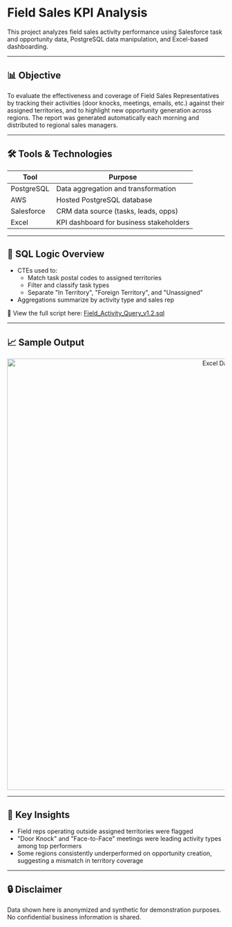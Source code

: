 # Field Sales KPI Analysis

This project analyzes field sales activity performance using Salesforce task and opportunity data, PostgreSQL data manipulation, and Excel-based dashboarding.

---

## 📊 Objective

To evaluate the effectiveness and coverage of Field Sales Representatives by tracking their activities (door knocks, meetings, emails, etc.) against their assigned territories, and to highlight new opportunity generation across regions. The report was generated automatically each morning and distributed to regional sales managers.

---

## 🛠️ Tools & Technologies

| Tool          | Purpose                                 |
|---------------|------------------------------------------|
| PostgreSQL    | Data aggregation and transformation      |
| AWS           | Hosted PostgreSQL database               |
| Salesforce    | CRM data source (tasks, leads, opps)     |
| Excel         | KPI dashboard for business stakeholders  |

---

## 🧾 SQL Logic Overview

- CTEs used to:
  - Match task postal codes to assigned territories
  - Filter and classify task types
  - Separate "In Territory", "Foreign Territory", and "Unassigned"
- Aggregations summarize by activity type and sales rep

📂 View the full script here: <a href="./Field_Activity_Query_v1.2.sql" download>Field_Activity_Query_v1.2.sql</a><br>

---

## 📈 Sample Output

<p align="center">
  <img src="https://i.imgur.com/SaJbWvn.png" alt="Excel Dashboard" width="1000"/>
</p>

---

## 🧠 Key Insights

- Field reps operating outside assigned territories were flagged
- "Door Knock" and "Face-to-Face" meetings were leading activity types among top performers
- Some regions consistently underperformed on opportunity creation, suggesting a mismatch in territory coverage

---

## 🔒 Disclaimer

Data shown here is anonymized and synthetic for demonstration purposes. No confidential business information is shared.


